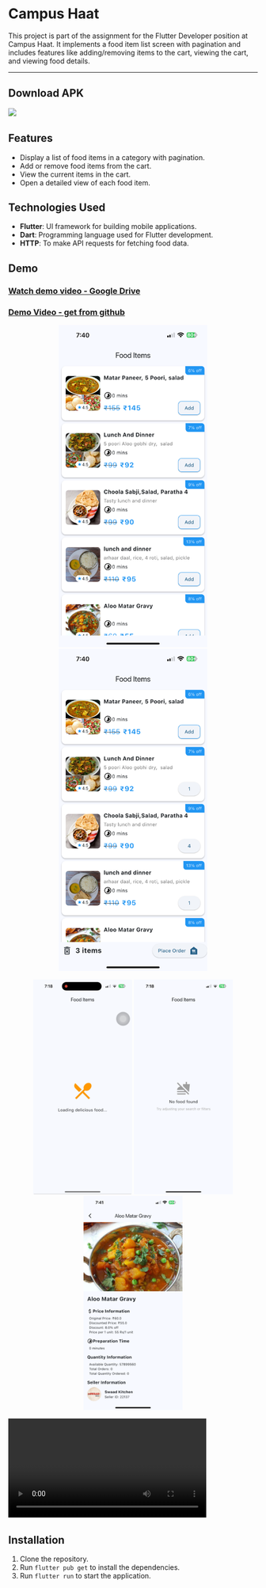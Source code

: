# Campus Haat

This project is part of the assignment for the Flutter Developer position at Campus Haat. It implements a food item list screen with pagination and includes features like adding/removing items to the cart, viewing the cart, and viewing food details.

---
## Download APK

<a href="https://github.com/chetanr25/campushaat/blob/main/demo/apk/app-release.apk">
<img src="https://camo.githubusercontent.com/2b0b605d77141fd0ff5f5aa8159f6121c4d4bd213d5ee2aba1753d678faaf28c/68747470733a2f2f692e6962622e636f2f71306d6463345a2f6765742d69742d6f6e2d6769746875622e706e67" width=350/>
</a>

## Features

- Display a list of food items in a category with pagination.
- Add or remove food items from the cart.
- View the current items in the cart.
- Open a detailed view of each food item.

## Technologies Used

- **Flutter**: UI framework for building mobile applications.
- **Dart**: Programming language used for Flutter development.
- **HTTP**: To make API requests for fetching food data.

## Demo


### [Watch demo video - Google Drive](https://drive.google.com/file/d/1a2Tndy8a0swrWfwUjRkvOnM-vQMCL2V3/view?usp=sharing)
### [Demo Video - get from github](https://github.com/chetanr25/campushaat/blob/main/demo/images_videos/Demovideo_campushaat_compressed.mov)



<p align="center">
    <img src="https://github.com/chetanr25/campushaat/blob/main/demo/images_videos/home_page.PNG" width="300" title="Food List - home screen">
    <img src="https://github.com/chetanr25/campushaat/blob/main/demo/images_videos/added_to_cart.PNG" width="300" title="Food added to cart">
</p>

<p align="center">
    <img src="https://github.com/chetanr25/campushaat/blob/main/demo/images_videos/Loading_screen.png" width="200" title="Loading Screen">
    <img src="https://github.com/chetanr25/campushaat/blob/main/demo/images_videos/food_empty_page.PNG" width="200" title="Empty response from server">
    <img src="https://github.com/chetanr25/campushaat/blob/main/demo/images_videos/dish_info_page.PNG" width="200" title="Loading Screen">
</p>


<video width="400" controls>
  <source src="https://github.com/chetanr25/campushaat/blob/main/demo/images_videos/Demovideo_campushaat_compressed.mov" type="video/mp4">
  Your browser does not support the video tag.
</video>

## Installation

1. Clone the repository.
2. Run `flutter pub get` to install the dependencies.
3. Run `flutter run` to start the application.
